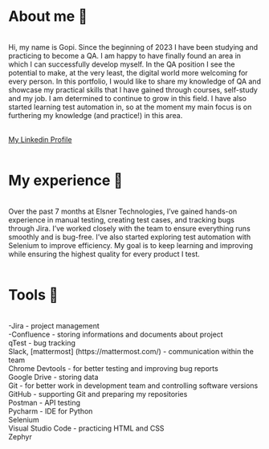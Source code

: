 <h1>About me 👋</h1><br>
Hi, my name is Gopi. Since the beginning of 2023 I have been studying and practicing to become a QA. I am happy to have finally found an area in which I can successfully develop myself.  In the QA position I see the potential to make, at the very least, the digital world more welcoming for every person. In this portfolio, I would like to share my knowledge of QA and showcase my practical skills that I have gained through courses, self-study and my job. I am determined to continue to grow in this field. I have also started learning test automation in, so at the moment my main focus is on furthering my knowledge (and practice!) in this area.<br>
<br>

[My Linkedin Profile](https://www.linkedin.com/in/gopi-gabani-b277a6225/)<br>
<br>
<h1>My experience 🏢</h1><br>
Over the past 7 months at Elsner Technologies, I’ve gained hands-on experience in manual testing, creating test cases, and tracking bugs through Jira. I’ve worked closely with the team to ensure everything runs smoothly and is bug-free. I’ve also started exploring test automation with Selenium to improve efficiency. My goal is to keep learning and improving while ensuring the highest quality for every product I test.<br>
<br>
<h1>Tools 🔧</h1><br>
-Jira - project management <br>
-Confluence - storing informations and documents about project <br>
qTest - bug tracking <br>
Slack, [mattermost] (https://mattermost.com/) - communication within the team <br>
Chrome Devtools - for better testing and improving bug reports <br>
Google Drive - storing data <br>
Git - for better work in development team and controlling software versions <br>
GitHub - supporting Git and preparing my repositories <br>
Postman - API testing <br>
Pycharm - IDE for Python <br>
Selenium <br>
Visual Studio Code - practicing HTML and CSS <br>
Zephyr <br>

